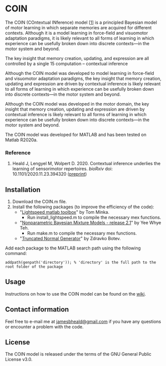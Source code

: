 # COIN

The COIN (COntextual INference) model [[1](#reference)] is a principled Bayesian model of motor learning in which separate memories are acquired for different contexts. Although it is a model learning in force-field and visuomotor adaptation paradigms, it is likely relevant to all forms of learning in which experience can be usefully broken down into discrete contexts&mdash;in the motor system and beyond.

The key insight that memory creation, updating, and expression are all controlled by a single 15
computation – contextual inference

Although the COIN model was developed to model learning in force-field and visuomotor adaptation paradigms, the key insight that memory creation, updating and expression are driven by contextual inference is likely relevant to all forms of learning in which experience can be usefully broken down into discrete contexts&mdash;in the motor system and beyond.

Although the COIN model was developed in the motor domain, the key insight that memory creation, updating and expression are driven by contextual inference is likely relevant to all forms of learning in which experience can be usefully broken down into discrete contexts&mdash;in the motor system and beyond.

The COIN model was developed for MATLAB and has been tested on Matlab R2020a.

### Reference

1. Heald J, Lengyel M, Wolpert D. 2020. Contextual inference underlies the learning of sensorimotor repertoires. *bioRxiv* doi: 10.1101/2020.11.23.394320 ([preprint](https://www.biorxiv.org/content/10.1101/2020.11.23.394320v1))

## Installation

1. Download the COIN.m file.
2. Install the following packages (to improve the efficiency of the code):
   - "[Lightspeed matlab toolbox](https://github.com/tminka/lightspeed)" by Tom Minka. 
     - Run install_lightspeed.m to compile the necessary mex functions. 
   - "[Nonparametric Bayesian Mixture Models - release 2.1](http://www.stats.ox.ac.uk/~teh/software.html)" by Yee Whye Teh.
     - Run make.m to compile the necessary mex functions. 
   - "[Truncated Normal Generator](https://web.maths.unsw.edu.au/~zdravkobotev/)" by Zdravko Botev.

Add each package to the MATLAB search path using the following command: 
```
addpath(genpath('directory')); % 'directory' is the full path to the root folder of the package
```
## Usage

Instructions on how to use the COIN model can be found on the [wiki](https://github.com/jamesheald/COIN/wiki).

## Contact information

Feel free to e-mail me at [jamesbheald@gmail.com](mailto:jamesbheald@gmail.com) if you have any questions or encounter a problem with the code.

## License

The COIN model is released under the terms of the GNU General Public License v3.0.
